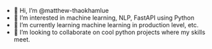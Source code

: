 - 👋 Hi, I’m @matthew-thaokhamlue
- 👀 I’m interested in machine learning, NLP, FastAPI using Python
- 🌱 I’m currently learning machine learning in production level, etc.
- 💞️ I’m looking to collaborate on cool python projects where my skills meet.

<!---
matthew-thaokhamlue/matthew-thaokhamlue is a ✨ special ✨ repository because its `README.md` (this file) appears on your GitHub profile.
You can click the Preview link to take a look at your changes.
--->
